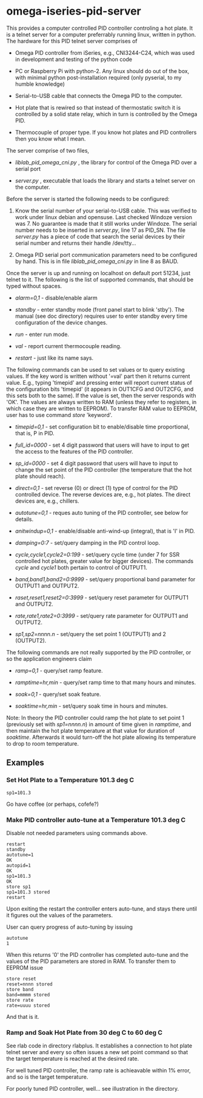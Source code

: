# omega-iseries-pid-server

This provides a computer controlled PID controller controling a hot plate.
It is a telnet server for a computer preferrably running linux, written in python.
The hardware for this PID telnet server comprises of

- Omega PID controller from iSeries, e.g., CNI3244-C24, which was used in development
and testing of the python code

- PC or Raspberry Pi with python-2. Any linux should do out of the box, with minimal python
post-installation required (only pyserial, to my humble knowledge)

- Serial-to-USB cable that connects the Omega PID to the computer.

- Hot plate that is rewired so that instead of thermostatic switch it is
controlled by a solid state relay, which in turn is controlled by the Omega PID.

- Thermocouple of proper type. If you know hot plates and PID controllers then you
know what I mean.


The server comprise of two files,

- *liblab_pid_omega_cni.py* , the library for control of the Omega PID over a serial
port

- *server.py* , executable that loads the library and starts a telnet server on the computer.


Before the server is started the following needs to be configured:

1. Know the serial number of your serial-to-USB cable. This was verified to work under
linux debian and opensuse. Last checked Windoze version was 7. No guarantee is made that it
still works under Windoze.
The serial number needs to be inserted in *server.py*, line 17 as PID_SN.
The file *server.py* has a piece of code that search the serial devices by their
serial number and returns their handle /dev/tty...

2. Omega PID serial port communication parameters need to be configured by hand.
This is in file *liblab_pid_omega_cni.py* in line 8 as BAUD.


Once the server is up and running on localhost on default port 51234, just telnet
to it.
The following is the list of supported commands, that should be typed without spaces.

- *alarm=0,1* - disable/enable alarm

- *standby* - enter standby mode (front panel start to blink 'stby').
The manual (see doc directory) requires user to enter standby every time configuration
of the device changes.

- *run* - enter run mode.

- *val* - report current thermocouple reading.

- *restart* - just like its name says.

The following commands can be used to set values or to query existing values.
If the key word is written without '=val' part then it returns current value.
E.g., typing 'timepid' and pressing enter will report current status of the
configuration bits 'timepid' (it appears in OUT1CFG and OUT2CFG, and this sets both
to the same). If the value is set, then the server responds with 'OK'.
The values are always written to RAM (unless they refer to registers, in which case
they are written to EEPROM). To transfer RAM value to EEPROM, user has to use
command *store* 'keyword'.

- *timepid=0,1* - set configuration bit to enable/disable time proportional,
 that is, P in PID.

- *full_id=0000* - set 4 digit password that users will have to input to get the access to
the features of the PID controller.

- *sp_id=0000* - set 4 digit password that users will have to input to change the set point
of the PID controller (the temperature that the hot plate should reach).

- *direct=0,1* - set reverse (0) or direct (1) type of control for the PID controlled
device. The reverse devices are, e.g., hot plates. The direct devices are, e.g., chillers.

- *autotune=0,1* - reques auto tuning of the PID controller, see below for details.

- *anitwindup=0,1* - enable/disable anti-wind-up (integral), that is 'I' in PID.

- *damping=0:7* - set/query damping in the PID control loop.

- *cycle,cycle1,cycle2=0:199* - set/query cycle time (under 7 for SSR controlled hot plates, greater value
for bigger devices). The commands *cycle* and *cycle1* both pertain to control of OUTPUT1.

- *band,band1,band2=0:9999* - set/query proportional band parameter for OUTPUT1 and OUTPUT2.

- *raset,reset1,reset2=0:3999* - set/query reset parameter for OUTPUT1 and OUTPUT2.

- *rate,rate1,rate2=0:3999* - set/query rate parameter for OUTPUT1 and OUTPUT2.

- *sp1,sp2=nnnn.n* - set/query the set point 1 (OUTPUT1) and 2 (OUTPUT2).


The following commands are not really supported by the PID controller, or so
the application engineers claim

- *ramp=0,1* - query/set ramp feature.

- *ramptime=hr,min* - query/set ramp time to that many hours and minutes.

- *soak=0,1* - query/set soak feature.

- *soaktime=hr,min* - set/query soak time in hours and minutes.

Note: In theory the PID controller could ramp the hot plate to set point 1 (previously
set with *sp1=nnnn.n*)
in amount of time given in *ramptime*, and then maintain the hot plate
temperature at that value for duration of *soaktime*.
Afterwards it would turn-off the hot plate allowing its temperature to drop to
room temperature.


## Examples

### Set Hot Plate to a Temperature 101.3 deg C
```
sp1=101.3
```
Go have coffee (or perhaps, cofefe?)

### Make PID controller auto-tune at a Temperature 101.3 deg C

Disable not needed parameters using commands above.

```
restart
standby
autotune=1
OK
autopid=1
OK
sp1=101.3
OK
store sp1
sp1=101.3 stored
restart
```

Upon exiting the restart the controller enters auto-tune, and stays there until
it figures out the values of the parameters.

User can query progress of auto-tuning by issuing

```
autotune
1
```

When this returns '0' the PID controller has completed auto-tune and the
values of the PID parameters are stored in RAM. To transfer them to
EEPROM issue
```
store reset
reset=nnnn stored
store band
band=mmmm stored
store rate
rate=uuuu stored
```

And that is it.

### Ramp and Soak Hot Plate from 30 deg C to 60 deg C

See rlab code in directory rlabplus.
It establishes a connection to hot plate telnet server and
every so often issues a new set point command so that the
target temperature is reached at the desired rate.

For well tuned PID controller, the ramp rate is
achieavable within 1% error, and so is the target temperature.

For poorly tuned PID controller, well...
see illustration in the directory.




